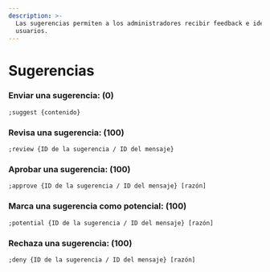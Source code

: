 ```yaml
---
description: >-
  Las sugerencias permiten a los administradores recibir feedback e ideas de los
  usuarios.
---
```


# Sugerencias

### Enviar una sugerencia:  (0)

```
;suggest {contenido}
```

### Revisa una sugerencia:  (100)

```
;review {ID de la sugerencia / ID del mensaje}
```

### Aprobar una sugerencia:  (100)

```
;approve {ID de la sugerencia / ID del mensaje} [razón]
```

### Marca una sugerencia como potencial:  (100)

```
;potential {ID de la sugerencia / ID del mensaje} [razón]
```

### Rechaza una sugerencia:  (100)

```
;deny {ID de la sugerencia / ID del mensaje} [razón]
```
